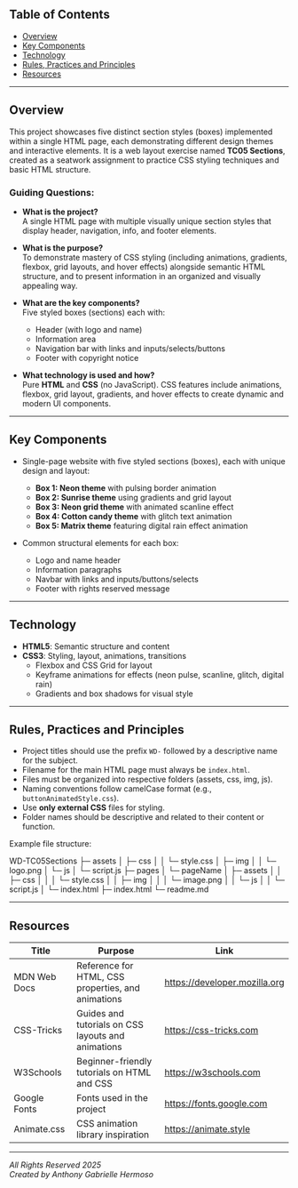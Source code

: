 ## Table of Contents

- [Overview](#overview)  
- [Key Components](#key-components)  
- [Technology](#technology)  
- [Rules, Practices and Principles](#rules-practices-and-principles)  
- [Resources](#resources)  

---

## Overview

This project showcases five distinct section styles (boxes) implemented within a single HTML page, each demonstrating different design themes and interactive elements. It is a web layout exercise named **TC05 Sections**, created as a seatwork assignment to practice CSS styling techniques and basic HTML structure.

### Guiding Questions:

- **What is the project?**  
  A single HTML page with multiple visually unique section styles that display header, navigation, info, and footer elements.

- **What is the purpose?**  
  To demonstrate mastery of CSS styling (including animations, gradients, flexbox, grid layouts, and hover effects) alongside semantic HTML structure, and to present information in an organized and visually appealing way.

- **What are the key components?**  
  Five styled boxes (sections) each with:  
  - Header (with logo and name)  
  - Information area  
  - Navigation bar with links and inputs/selects/buttons  
  - Footer with copyright notice

- **What technology is used and how?**  
  Pure **HTML** and **CSS** (no JavaScript). CSS features include animations, flexbox, grid layout, gradients, and hover effects to create dynamic and modern UI components.

---

## Key Components

- Single-page website with five styled sections (boxes), each with unique design and layout:  
  - **Box 1: Neon theme** with pulsing border animation  
  - **Box 2: Sunrise theme** using gradients and grid layout  
  - **Box 3: Neon grid theme** with animated scanline effect  
  - **Box 4: Cotton candy theme** with glitch text animation  
  - **Box 5: Matrix theme** featuring digital rain effect animation  

- Common structural elements for each box:  
  - Logo and name header  
  - Information paragraphs  
  - Navbar with links and inputs/buttons/selects  
  - Footer with rights reserved message

---

## Technology

- **HTML5**: Semantic structure and content  
- **CSS3**: Styling, layout, animations, transitions  
  - Flexbox and CSS Grid for layout  
  - Keyframe animations for effects (neon pulse, scanline, glitch, digital rain)  
  - Gradients and box shadows for visual style

---

## Rules, Practices and Principles

- Project titles should use the prefix `WD-` followed by a descriptive name for the subject.  
- Filename for the main HTML page must always be `index.html`.  
- Files must be organized into respective folders (assets, css, img, js).  
- Naming conventions follow camelCase format (e.g., `buttonAnimatedStyle.css`).  
- Use **only external CSS** files for styling.  
- Folder names should be descriptive and related to their content or function.  

Example file structure:


WD-TC05Sections
├─ assets
│ ├─ css
│ │ └─ style.css
│ ├─ img
│ │ └─ logo.png
│ └─ js
│ └─ script.js
├─ pages
│ └─ pageName
│ ├─ assets
│ │ ├─ css
│ │ │ └─ style.css
│ │ ├─ img
│ │ │ └─ image.png
│ │ └─ js
│ │ └─ script.js
│ └─ index.html
├─ index.html
└─ readme.md


---

## Resources

| Title                 | Purpose                                                  | Link                                |
|-----------------------|----------------------------------------------------------|------------------------------------|
| MDN Web Docs          | Reference for HTML, CSS properties, and animations       | https://developer.mozilla.org      |
| CSS-Tricks            | Guides and tutorials on CSS layouts and animations       | https://css-tricks.com             |
| W3Schools             | Beginner-friendly tutorials on HTML and CSS              | https://w3schools.com              |
| Google Fonts          | Fonts used in the project                                 | https://fonts.google.com           |
| Animate.css           | CSS animation library inspiration                         | https://animate.style              |

---

*All Rights Reserved 2025*  
*Created by Anthony Gabrielle Hermoso*


